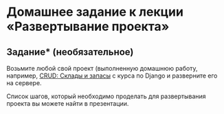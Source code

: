 # Домашнее задание к лекции «Развертывание проекта»

## Задание* (необязательное)

Возьмите любой свой проект (выполненную домашнюю работу, например, [CRUD: Склады и запасы](https://github.com/netology-code/dj-homeworks/tree/drf/3.2-crud/stocks_products) с курса по Django и разверните его на сервере.

Список шагов, который необходимо проделать для развертывания проекта вы можете найти в презентации.
